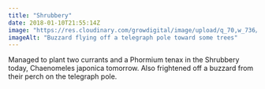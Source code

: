 ```yaml
---
title: "Shrubbery"
date: 2018-01-10T21:55:14Z
image: "https://res.cloudinary.com/growdigital/image/upload/q_70,w_736/v1544047085/buzzard-27840323499.jpg"
imageAlt: "Buzzard flying off a telegraph pole toward some trees"
---
```


Managed to plant two currants and a Phormium tenax in the Shrubbery today, Chaenomeles japonica tomorrow. Also frightened off a buzzard from their perch on the telegraph pole.

